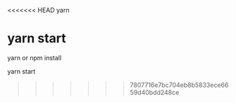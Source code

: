 <<<<<<< HEAD
yarn 

yarn start
=======
yarn or npm install

yarn start  
>>>>>>> 7807716e7bc704eb8b5833ece6659d40bdd248ce
